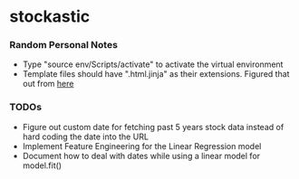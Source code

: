 # stockastic

<h3>Random Personal Notes</h3>

<ul>
  <li>Type "source env/Scripts/activate" to activate the virtual environment</li>
  <li>Template files should have ".html.jinja" as their extensions. Figured that out from <a href = "https://jinja.palletsprojects.com/en/2.11.x/templates/">here</a></li>
</ul>

<h3>TODOs</h3>

<ul>
  <li>Figure out custom date for fetching past 5 years stock data instead of hard coding the date into the URL</li>
  <li>Implement Feature Engineering for the Linear Regression model</li>
  <li>Document how to deal with dates while using a linear model for model.fit()</li>
</ul>
